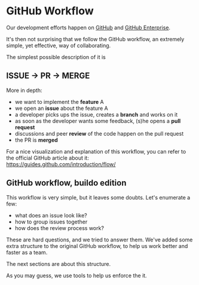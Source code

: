 # GitHub Workflow
Our development efforts happen on [GitHub](https://github.com/buildo) and [GitHub Enterprise](https://github.omnilab.our.buildo.io/buildo).

It's then not surprising that we follow the GitHub workflow, an extremely simple, yet effective, way of collaborating.

The simplest possible description of it is

<p align="center">
<h2>ISSUE &rarr; PR &rarr; MERGE</h2>
</p>

More in depth:

- we want to implement the **feature** A
- we open an **issue** about the feature A
- a developer picks ups the issue, creates a **branch** and works on it
- as soon as the developer wants some feedback, (s)he opens a **pull request**
- discussions and peer **review** of the code happen on the pull request
- the PR is **merged**

For a nice visualization and explanation of this workflow, you can refer to the official GitHub article about it: https://guides.github.com/introduction/flow/

## GitHub workflow, buildo edition

This workflow is very simple, but it leaves some doubts. Let's enumerate a few:

- what does an issue look like?
- how to group issues together
- how does the review process work?

These are hard questions, and we tried to answer them. We've added some extra structure to the original GitHub workflow, to help us work better and faster as a team.

The next sections are about this structure.

As you may guess, we use tools to help us enforce the it.